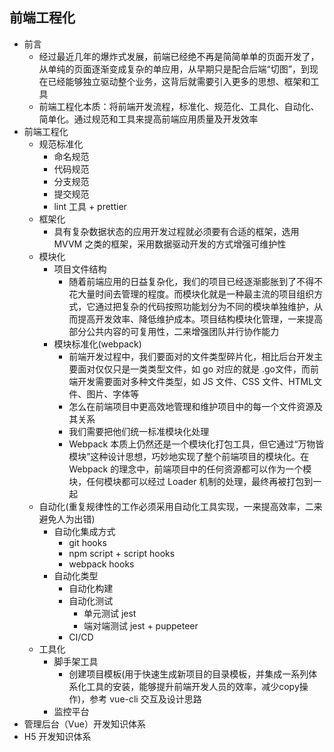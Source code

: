 ## 前端工程化

- 前言
  - 经过最近几年的爆炸式发展，前端已经绝不再是简简单单的页面开发了，从单纯的页面逐渐变成复杂的单应用，从早期只是配合后端“切图”，到现在已经能够独立驱动整个业务，这背后就需要引入更多的思想、框架和工具
  - 前端工程化本质：将前端开发流程，标准化、规范化、工具化、自动化、简单化。通过规范和工具来提高前端应用质量及开发效率
- 前端工程化
  - 规范标准化
    - 命名规范
    - 代码规范
    - 分支规范
    - 提交规范
    - lint 工具 + prettier
  - 框架化
    - 具有复杂数据状态的应用开发过程就必须要有合适的框架，选用 MVVM 之类的框架，采用数据驱动开发的方式增强可维护性
  - 模块化
    - 项目文件结构
      - 随着前端应用的日益复杂化，我们的项目已经逐渐膨胀到了不得不花大量时间去管理的程度。而模块化就是一种最主流的项目组织方式，它通过把复杂的代码按照功能划分为不同的模块单独维护，从而提高开发效率、降低维护成本。项目结构模块化管理，一来提高部分公共内容的可复用性，二来增强团队并行协作能力
    - 模块标准化(webpack)
      - 前端开发过程中，我们要面对的文件类型碎片化，相比后台开发主要面对仅仅只是一类类型文件，如 go 对应的就是 .go文件，而前端开发需要面对多种文件类型，如 JS 文件、CSS 文件、HTML文件、图片、字体等
      - 怎么在前端项目中更高效地管理和维护项目中的每一个文件资源及其关系
      - 我们需要把他们统一标准模块化处理
      - Webpack 本质上仍然还是一个模块化打包工具，但它通过“万物皆模块”这种设计思想，巧妙地实现了整个前端项目的模块化。在 Webpack 的理念中，前端项目中的任何资源都可以作为一个模块，任何模块都可以经过 Loader 机制的处理，最终再被打包到一起
  - 自动化(重复规律性的工作必须采用自动化工具实现，一来提高效率，二来避免人为出错)
    - 自动化集成方式
      - git hooks
      - npm script + script hooks
      - webpack hooks
    - 自动化类型
      - 自动化构建
      - 自动化测试
        - 单元测试 jest
        - 端对端测试 jest + puppeteer
      - CI/CD
  - 工具化
    - 脚手架工具
      - 创建项目模板(用于快速生成新项目的目录模板，并集成一系列体系化工具的安装，能够提升前端开发人员的效率，减少copy操作)，参考 vue-cli 交互及设计思路
    - 监控平台
- 管理后台（Vue）开发知识体系
- H5 开发知识体系
